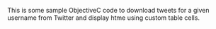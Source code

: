 This is some sample ObjectiveC code to download tweets for a given username from Twitter and display htme using custom table cells.


